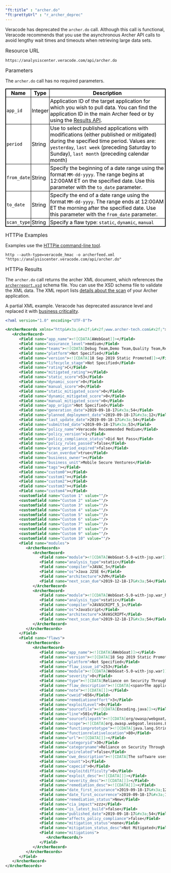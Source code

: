 ```yaml
---
"ft:title" : "archer.do"
"ft:prettyUrl" : "r_archer_deprec"
---
```

Veracode has deprecated the `archer.do` call. Although this call is functional, Veracode recommends that you use the asynchronous Archer API calls to avoid lengthy wait times and timeouts when retrieving large data sets.

<p><span style="font-size: medium;">Resource URL</span></p>

`https://analysiscenter.veracode.com/api/archer.do`

<p><span style="font-size: medium;">Parameters</span></p>

The `archer.do` call has no required parameters.

<style>
table.veracode {
  width: 100%;
  background-color: #ffffff;
  border-collapse: collapse;
  border-width: 1px;
  border-color: #000000;
  border-style: solid;
  color: #000000;
}

table.veracode td, table.veracode th {
border-width: 1px;
border-color: #000000;
border-style: solid;
padding: 2px;
}

table.veracode thead {
background-color: ##F8F8F8;
}
</style>
<table class="veracode">
<thead>
<tr>
<th>Name</th>
<th>Type</th>
<th>Description</th>
</tr>
</thead>
<tbody>
<tr>
<td><code>app_id</code></td>
<td>Integer</td>
<td>Application ID of the target application for which you wish to pull data. You can find the application ID in the main Archer feed or by using the <a href="https://docs.veracode.com/r/review_main">Results API</a>.</td>
</tr>
<tr>
<td><code>period</code></td>
<td>String</td>
<td>Use to select published applications with modifications (either published or mitigated) during the specified time period. Values are: <code>yesterday</code>, <code>last week</code> (preceding Saturday to Sunday), <code>last month</code> (preceding calendar month)</td>
</tr>
<tr>
<td><code>from_date</code></td>
<td>String</td>
<td>Specify the beginning of a date range using the format <code>MM-dd-yyyy</code>. The range begins at 12:00AM ET on the specified date. Use this parameter with the <code>to_date</code> parameter.</td>
</tr>
<tr>
<td><code>to_date</code></td>
<td>String</td>
<td>Specify the end of a date range using the format <code>MM-dd-yyyy</code>. The range ends at 12:00AM ET the morning after the specified date. Use this parameter with the <code>from_date</code> parameter.</td>
</tr>
<tr>
<td><code>scan_type</code></td>
<td>String</td>
<td>Specify a flaw type: <code>static</code>, <code>dynamic</code>, <code>manual</code></td>
</tr>
</tbody>
</table>

<p><span style="font-size: medium;">HTTPie Examples</span></p>

Examples use the [HTTPie command-line tool](https://docs.veracode.com/r/c_httpie_tool).

`http --auth-type=veracode_hmac -o archerfeed.xml "https://analysiscenter.veracode.com/api/archer.do"`

<p><span style="font-size: medium;">HTTPie Results</span></p>

The `archer.do` call returns the archer XML document, which references the [`archerreport.xsd`](https://analysiscenter.veracode.com/resource/2.0/archerreport.xsd) schema file. You can use the XSD schema file to validate the XML data. The XML report lists [details about the scan](https://docs.veracode.com/r/c_archer_xml) of your Archer application.

A partial XML example. Veracode has deprecated assurance level and replaced it with [business criticality](https://docs.veracode.com/r/review_assurancelevels).

```xml
<?xml version="1.0" encoding="UTF-8"?>

<ArcherRecords xmlns="http&#x3a;&#x2f;&#x2f;www.archer-tech.com&#x2f;">
   <ArcherRecord>
      <Field name="app_name"><![CDATA[AWebGoat]]></Field>
      <Field name="assurance_level">medium</Field>
      <Field name="teams"><![CDATA[Debug Team,Demo Team,Quality Team,Release Team]]></Field>
      <Field name="platform">Not Specified</Field>
      <Field name="version"><![CDATA[18 Sep 2019 Static Promoted]]></Field>
      <Field name="lifecycle_stage">Not Specified</Field>
      <Field name="rating">C</Field>
      <Field name="mitigated_rating"></Field>
      <Field name="static_score">53</Field>
      <Field name="dynamic_score">0</Field>
      <Field name="manual_score">0</Field>
      <Field name="static_mitigated_score">0</Field>
      <Field name="dynamic_mitigated_score">0</Field>
      <Field name="manual_mitigated_score">0</Field>
      <Field name="app_origin">Not Specified</Field>
      <Field name="generation_date">2019-09-18-17&#x3a;54</Field>
      <Field name="planned_deployment_date">2019-09-18-17&#x3a;12</Field>
      <Field name="last_update_date">2019-09-18-17&#x3a;54</Field>
      <Field name="submitted_date">2019-09-18-17&#x3a;53</Field>
      <Field name="policy_name">Veracode Recommended Medium</Field>
      <Field name="policy_version">1</Field>
      <Field name="policy_compliance_status">Did Not Pass</Field>
      <Field name="policy_rules_passed">false</Field>
      <Field name="grace_period_expired">false</Field>
      <Field name="scan_overdue">true</Field>
      <Field name="business_owner"></Field>
      <Field name="business_unit">Mobile Secure Ventures</Field>
      <Field name="tags"></Field>
      <Field name="custom0"></Field>
      <Field name="custom1"></Field>
      <Field name="custom2"></Field>
      <Field name="custom3"></Field>
      <Field name="custom4"></Field>
      <customfield name="Custom 1" value=""/>
      <customfield name="Custom 2" value=""/>
      <customfield name="Custom 3" value=""/>
      <customfield name="Custom 4" value=""/>
      <customfield name="Custom 5" value=""/>
      <customfield name="Custom 6" value=""/>
      <customfield name="Custom 7" value=""/>
      <customfield name="Custom 8" value=""/>
      <customfield name="Custom 9" value=""/>
      <customfield name="Custom 10" value=""/>
      <Field name="modules">
         <ArcherRecords>
            <ArcherRecord>
               <Field name="module"><![CDATA[WebGoat-5.0-with-jsp.war]]></Field>
               <Field name="analysis_type">static</Field>
               <Field name="compiler">JAVAC_5</Field>
               <Field name="os">Java J2SE 6</Field>
               <Field name="architecture">JVM</Field>
               <Field name="next_scan_due">2019-12-18-17&#x3a;54</Field>
            </ArcherRecord>
            <ArcherRecord>
               <Field name="module"><![CDATA[WebGoat-5.0-with-jsp.war_htmljscode.veracodegen.htmla.jsa]]></Field>
               <Field name="analysis_type">static</Field>
               <Field name="compiler">JAVASCRIPT_5_1</Field>
               <Field name="os">JavaScript</Field>
               <Field name="architecture">JAVASCRIPT</Field>
               <Field name="next_scan_due">2019-12-18-17&#x3a;54</Field>
            </ArcherRecord>
         </ArcherRecords>
      </Field>
      <Field name="flaws">
         <ArcherRecords>
            <ArcherRecord>
               <Field name="app_name"><![CDATA[AWebGoat]]></Field>
               <Field name="version"><![CDATA[18 Sep 2019 Static Promoted]]></Field>
               <Field name="platform">Not Specified</Field>
               <Field name="flaw_issue_id">253</Field>
               <Field name="module"><![CDATA[WebGoat-5.0-with-jsp.war]]></Field>
               <Field name="severity">0</Field>
               <Field name="type"><![CDATA[Reliance on Security Through Obscurity]]></Field>
               <Field name="flaw_description"><![CDATA[<span>The application decrypts or decodes embedded data. Encryption or encoding of embedded data is typically done to obfuscate the true intention of the data and to hinder reverse engineering efforts. javax.crypto.Cipher.doFinal</span> <span>This message is purely information and does not represent a flaw in the code. Therefore, no remediation is necessary.</span> <span>References: <a href="https://cwe.mitre.org/data/definitions/656.html">CWE</a></span>]]></Field>
               <Field name="note"><![CDATA[]]></Field>
               <Field name="cweid">656</Field>
               <Field name="remediationeffort">3</Field>
               <Field name="exploitLevel">0</Field>
               <Field name="sourcefile"><![CDATA[Encoding.java]]></Field>
               <Field name="line">501</Field>
               <Field name="sourcefilepath"><![CDATA[org/owasp/webgoat/lessons/Encoding.java]]></Field>
               <Field name="scope"><![CDATA[org.owasp.webgoat.lessons.Encoding]]></Field>
               <Field name="functionprototype"><![CDATA[java.lang.String decryptString(java.lang.String, java.lang.String)]]></Field>
               <Field name="functionrelativelocation">80</Field>
               <Field name="url"><![CDATA[]]></Field>
               <Field name="categoryid">30</Field>
               <Field name="categoryname">Reliance on Security Through Obscurity</Field>
               <Field name="pcirelated">false</Field>
               <Field name="cwe_description"><![CDATA[The software uses a protection mechanism whose strength depends heavily on its obscurity, such that knowledge of its algorithms or key data is sufficient to defeat the mechanism.]]></Field>
               <Field name="count">1</Field>
               <Field name="capecid">0</Field>
               <Field name="exploitdifficulty">0</Field>
               <Field name="exploit_desc"><![CDATA[]]></Field>
               <Field name="severity_desc"><![CDATA[]]></Field>
               <Field name="remediation_desc"><![CDATA[]]></Field>
               <Field name="date_first_occurance">2019-09-18-17&#x3a;12</Field>
               <Field name="date_first_occurrence">2019-09-18-17&#x3a;12</Field>
               <Field name="remediation_status">New</Field>
               <Field name="cia_impact">zzz</Field>
               <Field name="is_latest_build">false</Field>
               <Field name="published_date">2019-09-18-17&#x3a;54</Field>
               <Field name="affects_policy_compliance">false</Field>
               <Field name="mitigation_status">none</Field>
               <Field name="mitigation_status_desc">Not Mitigated</Field>
               <Field name="mitigations">
                  <ArcherRecords/>
               </Field>
            </ArcherRecord>
         </ArcherRecords>
      </Field>
   </ArcherRecord>
</ArcherRecords>
```
